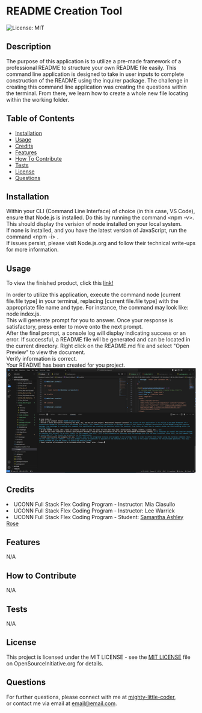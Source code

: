 # README Creation Tool
  ![License: MIT](https://img.shields.io/badge/License-MIT-yellow.svg)
  
  
  ## Description
  
  The purpose of this application is to utilize a pre-made framework of a professional README to structure your own README file easily. This command line application is designed to take in user inputs to complete construction of the README using the inquirer package. The challenge in creating this command line application was creating the questions within the terminal. From there, we learn how to create a whole new file locating within the working folder.
  
  
  ## Table of Contents
  
  - [Installation](#installation)
  - [Usage](#usage)
  - [Credits](#credits)
  - [Features](#features)
  - [How To Contribute](#how-to-contribute)
  - [Tests](#tests)
  - [License](#license)
  - [Questions](#questions)
  
  
  ## Installation
  
  Within your CLI (Command Line Interface) of choice (in this case, VS Code), ensure that Node.js is installed. Do this by running the command <npm -v>. This should display the verision of node installed on your local system.<br> If none is installed, and you have the latest version of JavaScript, run the command <npm -i> .<br>If issues persist, please visit Node.js.org and follow their technical write-ups for more information.
  
  
  ## Usage
  To view the finished product, click this <a href="https://mighty-little-coder.github.io/Readme-Creation-Tool/">link!</a>
  
  In order to utilize this application, execute the command node [current file.file type] in your terminal, replacing [current file.file type] with the appropriate file name and type. For instance, the command may look like: node index.js.<br>This will generate prompt for you to answer. Once your response is satisfactory, press enter to move onto the next prompt.<br>After the final prompt, a console log will display indicating success or an error. If successful, a README file will be generated and can be located in the current directory. Right click on the README.md file and select "Open Preview" to view the document.<br>Verify information is correct.<br>Your README has been created for you project.
  ![Screenshot / Video of deployed project](./images/project-screenshot1.png)
  
  
  ## Credits
  
  <li>UCONN Full Stack Flex Coding Program - Instructor: Mia Ciasullo</li><li>UCONN Full Stack Flex Coding Program - Instructor: Lee Warrick</li><li>UCONN Full Stack Flex Coding Program - Student: <a href="https://github.com/samanthashleyrose">Samantha Ashley Rose</a> </li>
  
  
  ## Features
  
  N/A
  
  
  ## How to Contribute
  
  N/A
  
  
  ## Tests
  
  N/A
  
  
  ## License
  
  This project is licensed under the MIT LICENSE - see the <a href="https://opensource.org/licenses/MIT">MIT LICENSE</a> file on OpenSourceInitiative.org for details.
  
  
  ## Questions
  
  For further questions, please connect with me at <a href="https://github.com/mighty-little-coder">mighty-little-coder</a>,<br>
  or contact me via email at <a href="email@email.com">email@email.com</a>.